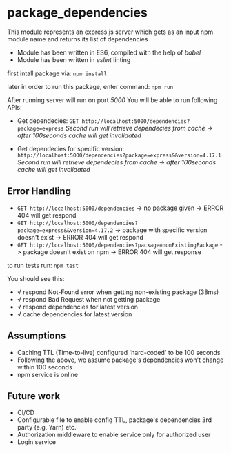 # package_dependencies

This module represents an express.js server which gets as an input npm module name and returns its list of dependencies

- Module has been written in ES6, compiled with the help of *babel*
- Module has been written in *eslint* linting

first intall package via:
`npm install`

later in order to run this package, enter command:
`npm run`

After running server will run on port *5000*
You will be able to run following APIs:

- Get dependecies:
`GET http://localhost:5000/dependencies?package=express`
*Second run will retrieve dependecies from cache -> after 100seconds cache will get invalidated*

- Get dependecies for specific version:
`http://localhost:5000/dependencies?package=express&&version=4.17.1`
*Second run will retrieve dependecies from cache -> after 100seconds cache will get invalidated*

## Error Handling

- `GET http://localhost:5000/dependencies` -> no package given -> ERROR 404 will get respond
- `GET http://localhost:5000/dependencies?package=express&&version=4.17.2` -> package with specific version doesn't exist -> ERROR 404 will get respond
- `GET http://localhost:5000/dependencies?package=nonExistingPackage` -> package doesn't exist on npm -> ERROR 404 will get response

to run tests run:
`npm test`

You should see this:

- √ respond Not-Found error when getting non-existing package (38ms)
- √ respond Bad Request when not getting package
- √ respond dependencies for latest version
- √ cache dependencies for latest version

## Assumptions

- Caching TTL (Time-to-live) configured 'hard-coded' to be 100 seconds
- Following the above, we assume package's dependencies won't change within 100 seconds
- npm service is online

## Future work

- CI/CD
- Configurable file to enable config TTL, package's dependencies 3rd party (e.g. Yarn) etc.
- Authorization middleware to enable service only for authorized user
- Login service

